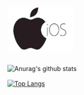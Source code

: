 <a href="">
  <img width = "150" height = "100" align="center" src="https://github.com/ideateam/ideateam/blob/main/8aa854fffd1211a9198e7996fc76353f.jpg" />
</a><br/><br/>

![Anurag's github stats](https://github-readme-stats.vercel.app/api?username=ideateam&show_icons=true&theme=Gradient)<br/><br/>
[![Top Langs](https://github-readme-stats.vercel.app/api/top-langs/?username=ideateam&layout=compact)](https://github.com/anuraghazra/github-readme-stats)




